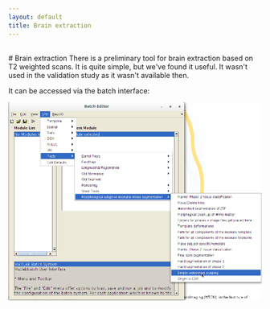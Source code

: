 ```yaml
---
layout: default
title: Brain extraction
---
```

<br>
# Brain extraction
There is a preliminary tool for brain extraction based on T2 weighted
scans. It is quite simple, but we've found it useful. It wasn't used in
the validation study as it wasn't available then.

It can be accessed via the batch interface:

![Brain extraction tool](https://github.com/DevelopmentalImagingMCRI/mantis/raw/gh-pages/img/mantis_scalper.png)

